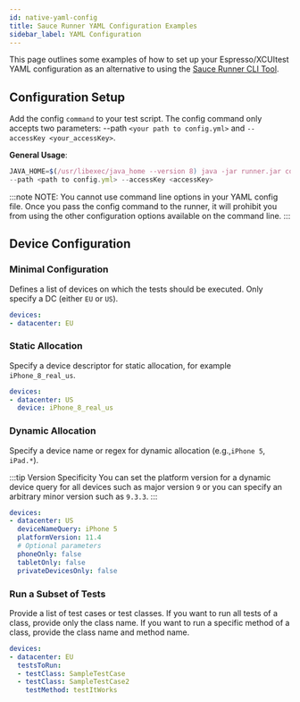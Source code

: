 ```yaml
---
id: native-yaml-config
title: Sauce Runner YAML Configuration Examples
sidebar_label: YAML Configuration
---
```


This page outlines some examples of how to set up your Espresso/XCUItest YAML configuration as an alternative to using the [Sauce Runner CLI Tool](/dev/cli/espresso-xcuitest).

## Configuration Setup

Add the config `command` to your test script. The config command only accepts two parameters: --path `<your path to config.yml>` and `--accessKey <your_accessKey>`. 

**General Usage**:

```js
JAVA_HOME=$(/usr/libexec/java_home --version 8) java -jar runner.jar config /
--path <path to config.yml> --accessKey <accessKey>
```

:::note
NOTE: You cannot use command line options in your YAML config file. Once you pass the config command to the runner, it will prohibit you from using the other configuration options available on the command line.
:::

## Device Configuration

### Minimal Configuration

Defines a list of devices on which the tests should be executed. Only specify a DC (either `EU` or `US`).

```yaml
devices:
- datacenter: EU
```

### Static Allocation

Specify a device descriptor for static allocation, for example `iPhone_8_real_us`.

```yaml
devices:
- datacenter: US
  device: iPhone_8_real_us
```


### Dynamic Allocation

Specify a device name or regex for dynamic allocation (e.g.,`iPhone 5`, `iPad.*`).

:::tip Version Specificity
You can set the platform version for a dynamic device query for all devices such as major version `9` or you can specify an arbitrary minor version such as `9.3.3`.
:::

```yaml
devices:
- datacenter: US
  deviceNameQuery: iPhone 5
  platformVersion: 11.4
  # Optional parameters
  phoneOnly: false
  tabletOnly: false
  privateDevicesOnly: false
```

### Run a Subset of Tests 

Provide a list of test cases or test classes. If you want to run all tests of a class, provide only the class name. If you want to run a specific method of a class, provide the class name and method name.

```yaml
devices:
- datacenter: EU
  testsToRun:
  - testClass: SampleTestCase
  - testClass: SampleTestCase2
    testMethod: testItWorks
```